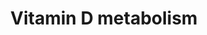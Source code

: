 ---
annotations:
- id: PW:0001011
  parent: classic metabolic pathway
  type: Pathway Ontology
  value: vitamin D metabolic pathway
- id: DOID:10609
  type: Disease Ontology
  value: rickets
- id: CL:0000182
  parent: native cell
  type: Cell Type Ontology
  value: hepatocyte
- id: CL:0002620
  parent: animal cell
  type: Cell Type Ontology
  value: skin fibroblast
- id: CL:1000497
  parent: animal cell
  type: Cell Type Ontology
  value: kidney cell
- id: PW:0000135
  parent: classic metabolic pathway
  type: Pathway Ontology
  value: metabolic pathway of cofactors, vitamins, nutrients
- id: DOID:10573
  type: Disease Ontology
  value: osteomalacia
authors:
- Evelo
- Lribeiro
- Khanspers
- AlexanderPico
- MartijnVanIersel
- MaintBot
- Ddigles
- Egonw
- Mkutmon
- Artoria2e5
- DeSl
- Eweitz
citedin:
- link: PMC4270790
  title: The Application of the Open Pharmacological Concepts Triple Store (Open PHACTS)
    to Support Drug Discovery Research (2014)
communities:
- Micronutrients
- Renal_Genomics
description: Photochemical synthesis of vitamin D3 (cholecalciferol, D3) occurs cutaneously
  where pro-vitamin D3 (7-dehydrocholesterol) is converted to pre-vitamin D3 (pre-D3)
  in response to ultraviolet B (sunlight) exposure. DHCR7 encodes the enzyme 7-dehydrocholesterol
  (7-DHC) reductase, which converts 7-DHC to cholesterol, thereby removing the substrate
  from the synthetic pathway of vitamin D3, a precursor of 25-hydroxyvitamin D3.The
  finding that common variants at DHCR7 are strongly associated with circulating 25-hydroxyvitamin
  D concentrations suggests that this enzyme could have a larger role in regulation
  of vitamin D status than has previously been recognised. Vitamin D3, obtained from
  the isomerization of pre-vitamin D3 in the epidermal basal layers or intestinal
  absorption of natural and fortified foods and supplements, binds to vitamin D-binding
  protein (DBP) in the bloodstream, and is transported to the liver. D3 is hydroxylated
  by liver 25-hydroxylases (25-OHase). The resultant 25-hydroxycholecalciferol (25(OH)D3)
  is 1-hydroxylated in the kidney by 25-hydroxyvitamin D3-1 -hydroxylase (1-OHase).
  This yields the active secosteroid 1 ,25(OH)2D3 (calcitriol), which has different
  effects on various target tissues. The synthesis of 1,25(OH)2D3 from 25(OH)D3 is
  stimulated by parathyroid hormone (PTH) and suppressed by Ca2+, Pi and 1,25(OH)2D3
  itself. The rate-limiting step in catabolism is the degradation of 25(OH)D3 and
  1,25(OH)2D3 to 24,25(OH)D3 and 1,24,25(OH)2D3, respectively,which occurs through
  24-hydroxylation by 25-hydroxyvitamin D 24-hydroxylase (24-OHase), encoded by the
  CYP24A1 gene. 24,25(OH)D3 and 1,24,25(OH)2D3 are consequently excreted. Vitamin
  D activity is mediated through binding of 1,25(OH)2D3 to the vitamin D receptor
  (VDR), which can regulate transcription of other genes involved in cell regulation,
  growth, and immunity. VDR modulates the expression of genes by forming a heterodimer
  complex with retinoid-X-receptors (RXR).  Proteins on this pathway have targeted
  assays available via the [https://assays.cancer.gov/available_assays?wp_id=WP1531
  CPTAC Assay Portal].
last-edited: 2021-05-27
ndex: ee30232e-8b62-11eb-9e72-0ac135e8bacf
organisms:
- Homo sapiens
redirect_from:
- /index.php/Pathway:WP1531
- /instance/WP1531
- /instance/WP1531_rr118354
revision: r118354
schema-jsonld:
- '@context': https://schema.org/
  '@id': https://wikipathways.github.io/pathways/WP1531.html
  '@type': Dataset
  creator:
    '@type': Organization
    name: WikiPathways
  description: Photochemical synthesis of vitamin D3 (cholecalciferol, D3) occurs
    cutaneously where pro-vitamin D3 (7-dehydrocholesterol) is converted to pre-vitamin
    D3 (pre-D3) in response to ultraviolet B (sunlight) exposure. DHCR7 encodes the
    enzyme 7-dehydrocholesterol (7-DHC) reductase, which converts 7-DHC to cholesterol,
    thereby removing the substrate from the synthetic pathway of vitamin D3, a precursor
    of 25-hydroxyvitamin D3.The finding that common variants at DHCR7 are strongly
    associated with circulating 25-hydroxyvitamin D concentrations suggests that this
    enzyme could have a larger role in regulation of vitamin D status than has previously
    been recognised. Vitamin D3, obtained from the isomerization of pre-vitamin D3
    in the epidermal basal layers or intestinal absorption of natural and fortified
    foods and supplements, binds to vitamin D-binding protein (DBP) in the bloodstream,
    and is transported to the liver. D3 is hydroxylated by liver 25-hydroxylases (25-OHase).
    The resultant 25-hydroxycholecalciferol (25(OH)D3) is 1-hydroxylated in the kidney
    by 25-hydroxyvitamin D3-1 -hydroxylase (1-OHase). This yields the active secosteroid
    1 ,25(OH)2D3 (calcitriol), which has different effects on various target tissues.
    The synthesis of 1,25(OH)2D3 from 25(OH)D3 is stimulated by parathyroid hormone
    (PTH) and suppressed by Ca2+, Pi and 1,25(OH)2D3 itself. The rate-limiting step
    in catabolism is the degradation of 25(OH)D3 and 1,25(OH)2D3 to 24,25(OH)D3 and
    1,24,25(OH)2D3, respectively,which occurs through 24-hydroxylation by 25-hydroxyvitamin
    D 24-hydroxylase (24-OHase), encoded by the CYP24A1 gene. 24,25(OH)D3 and 1,24,25(OH)2D3
    are consequently excreted. Vitamin D activity is mediated through binding of 1,25(OH)2D3
    to the vitamin D receptor (VDR), which can regulate transcription of other genes
    involved in cell regulation, growth, and immunity. VDR modulates the expression
    of genes by forming a heterodimer complex with retinoid-X-receptors (RXR).  Proteins
    on this pathway have targeted assays available via the [https://assays.cancer.gov/available_assays?wp_id=WP1531
    CPTAC Assay Portal].
  keywords:
  - 7-Dehydro-cholesterol
  - CYP24A1
  - CYP27A1
  - CYP27B1
  - 'CYP2R1 '
  - Ca
  - Calcidiol
  - Calcitriol
  - Cholecalciferol
  - Cholesterol
  - DHCR7
  - Inactive24,25-OH-vitamin D
  - Parathyroid hormone
  - Pi
  - Previtamin D3
  - RXRA
  - RXRB
  - VDR
  - Vitamin D binding protein
  license: CC0
  name: Vitamin D metabolism
seo: CreativeWork
title: Vitamin D metabolism
wpid: WP1531
---